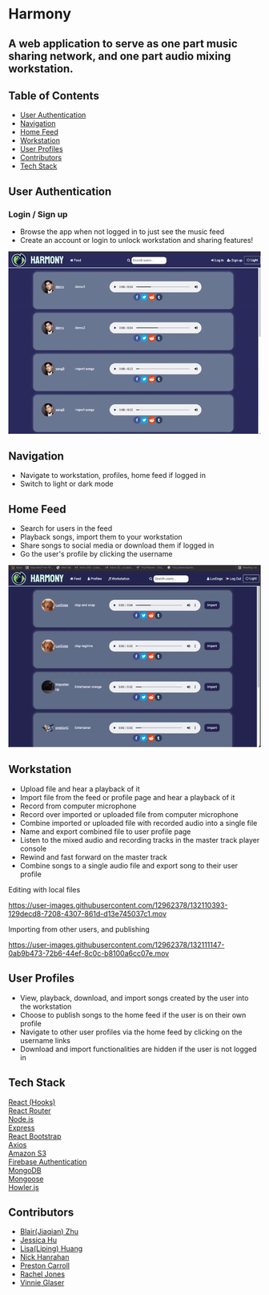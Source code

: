 


 # Harmony
A web application to serve as one part music sharing network, and one part audio mixing workstation.
---

## Table of Contents
  - [User Authentication](#user-authentication)
  - [Navigation](#navigation)
  - [Home Feed](#home-feed)
  - [Workstation](#workstation)
  - [User Profiles](#user-profiles)
  - [Contributors](#contributors)
  - [Tech Stack](#tech-stack)

## User Authentication

### Login / Sign up
- Browse the app when not logged in to just see the music feed
- Create an account or login to unlock workstation and sharing features!

![screenshot of SignUp](/screenshots/signin.gif?raw=true)

## Navigation

- Navigate to workstation, profiles, home feed if logged in
- Switch to light or dark mode


## Home Feed
- Search for users in the feed
- Playback songs, import them to your workstation
- Share songs to social media or download them if logged in
- Go the user's profile by clicking the username

![screenshot of Feed](/screenshots/Feed.gif?raw=true)

## Workstation
- Upload file and hear a playback of it
- Import file from the feed or profile page and hear a playback of it
- Record from computer microphone
- Record over imported or uploaded file from computer microphone
- Combine imported or uploaded file with recorded audio into a single file
- Name and export combined file to user profile page
- Listen to the mixed audio and recording tracks in the master track player console
- Rewind and fast forward on the master track
- Combine songs to a single audio file and export song to their user profile

Editing with local files

https://user-images.githubusercontent.com/12962378/132110393-129decd8-7208-4307-861d-d13e745037c1.mov

Importing from other users, and publishing

https://user-images.githubusercontent.com/12962378/132111147-0ab9b473-72b6-44ef-8c0c-b8100a6cc07e.mov


## User Profiles
- View, playback, download, and import songs created by the user into the workstation
- Choose to publish songs to the home feed if the user is on their own profile
- Navigate to other user profiles via the home feed by clicking on the username links
- Download and import functionalities are hidden if the user is not logged in




## Tech Stack

[React (Hooks)](https://reactjs.org/)<br/>
[React Router](https://reactrouter.com/)<br/>
[Node.js](https://nodejs.org/en/)<br/>
[Express](https://expressjs.com/)<br/>
[React Bootstrap](https://react-bootstrap.github.io/)<br/>
[Axios](https://www.npmjs.com/package/axios)<br/>
[Amazon S3](https://aws.amazon.com/s3/)<br/>
[Firebase Authentication](https://firebase.google.com)<br/>
[MongoDB](https://www.mongodb.com/)<br/>
[Mongoose](https://mongoosejs.com/)<br/>
[Howler.js](https://howlerjs.com/)


## Contributors
- [Blair(Jiaqian) Zhu](https://github.com/happyzhu-tech)
- [Jessica Hu](https://github.com/rrrsss123)
- [Lisa(Liping) Huang](https://github.com/lipingh)
- [Nick Hanrahan](https://github.com/nickhanrahan)
- [Preston Carroll](https://github.com/prestondcarroll)
- [Rachel Jones](https://github.com/Jonesy464)
- [Vinnie Glaser](https://github.com/VinnieGlaser)

